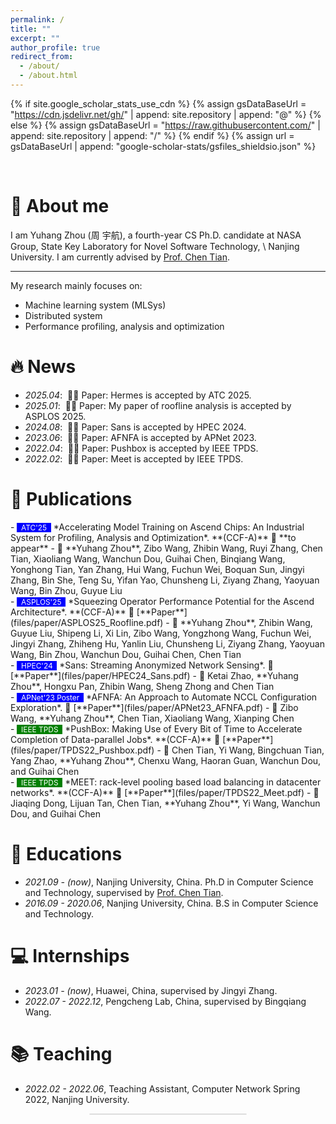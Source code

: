 ```yaml
---
permalink: /
title: ""
excerpt: ""
author_profile: true
redirect_from:
  - /about/
  - /about.html
---
```


{% if site.google_scholar_stats_use_cdn %}
{% assign gsDataBaseUrl = "https://cdn.jsdelivr.net/gh/" | append: site.repository | append: "@" %}
{% else %}
{% assign gsDataBaseUrl = "https://raw.githubusercontent.com/" | append: site.repository | append: "/" %}
{% endif %}
{% assign url = gsDataBaseUrl | append: "google-scholar-stats/gsfiles_shieldsio.json" %}

<span class='anchor' id='about-me'></span>

<br>


# 👋 About me
I am Yuhang Zhou (周 宇航), a fourth-year CS Ph.D. candidate at NASA Group, State Key Laboratory for Novel Software Technology, 
\\
Nanjing University. I am currently advised by [Prof. Chen Tian](https://cs.nju.edu.cn/tianchen/index.htm).  
<!-- This is my [CV](../files/yuhangzhou_CV.pdf). -->

---

My research mainly focuses on:
* Machine learning system (MLSys)
* Distributed system
* Performance profiling, analysis and optimization


# 🔥 News
- *2025.04*: &nbsp;🎉🎉 Paper: Hermes is accepted by ATC 2025.
- *2025.01*: &nbsp;🎉🎉 Paper: My paper of roofline analysis is accepted by ASPLOS 2025.
- *2024.08*: &nbsp;🎉🎉 Paper: Sans is accepted by HPEC 2024.
- *2023.06*: &nbsp;🎉🎉 Paper: AFNFA is accepted by APNet 2023.
- *2022.04*: &nbsp;🎉🎉 Paper: Pushbox is accepted by IEEE TPDS.
- *2022.02*: &nbsp;🎉🎉 Paper: Meet is accepted by IEEE TPDS.


# 📝 Publications
<div class='paper-box-text' markdown="1">
- <span style="background-color: blue; color: white; font-size: 0.85em;">&nbsp;
  ATC'25 &nbsp;</span>
  *Accelerating Model Training on Ascend Chips: An Industrial System for Profiling, Analysis and Optimization*. **(CCF-A)** 📄 **to appear**
  - 👤 **Yuhang Zhou**, Zibo Wang, Zhibin Wang, Ruyi Zhang, Chen Tian, Xiaoliang Wang, Wanchun Dou, Guihai Chen, Binqiang Wang, Yonghong Tian, Yan Zhang, Hui Wang, Fuchun Wei, Boquan Sun, Jingyi Zhang, Bin She, Teng Su, Yifan Yao, Chunsheng Li, Ziyang Zhang, Yaoyuan Wang, Bin Zhou, Guyue Liu
</div>

<div class='paper-box-text' markdown="1">
- <span style="background-color: blue; color: white; font-size: 0.85em;">&nbsp;
  ASPLOS'25 &nbsp;</span>
  *Squeezing Operator Performance Potential for the Ascend Architecture*. **(CCF-A)** 📄 [**Paper**](files/paper/ASPLOS25_Roofline.pdf)
  - 👤 **Yuhang Zhou**, Zhibin Wang, Guyue Liu, Shipeng Li, Xi Lin, Zibo Wang, Yongzhong Wang, Fuchun Wei, Jingyi Zhang, Zhiheng Hu, Yanlin Liu, Chunsheng Li, Ziyang Zhang, Yaoyuan Wang, Bin Zhou, Wanchun Dou, Guihai Chen, Chen Tian
</div>

<div class='paper-box-text' markdown="1">
- <span style="background-color: blue; color: white; font-size: 0.85em;">&nbsp;
  HPEC'24 &nbsp;</span>
  *Sans: Streaming Anonymized Network Sensing*. 📄 [**Paper**](files/paper/HPEC24_Sans.pdf)
  - 👤 Ketai Zhao, **Yuhang Zhou**, Hongxu Pan, Zhibin Wang, Sheng Zhong and Chen Tian
</div>

<div class='paper-box-text' markdown="1">
- <span style="background-color: blue; color: white; font-size: 0.85em;">&nbsp;
  APNet'23 Poster &nbsp;</span>
  *AFNFA: An Approach to Automate NCCL Configuration Exploration*. 📄 [**Paper**](files/paper/APNet23_AFNFA.pdf)
  - 👤 Zibo Wang, **Yuhang Zhou**, Chen Tian, Xiaoliang Wang, Xianping Chen
</div>

<div class='paper-box-text' markdown="1">
- <span style="background-color: green; color: white; font-size: 0.85em;">&nbsp;
  IEEE TPDS &nbsp;</span>
  *PushBox: Making Use of Every Bit of Time to Accelerate Completion of Data-parallel Jobs*. **(CCF-A)** 📄 [**Paper**](files/paper/TPDS22_Pushbox.pdf)
  - 👤 Chen Tian, Yi Wang, Bingchuan Tian, Yang Zhao, **Yuhang Zhou**, Chenxu Wang, Haoran Guan, Wanchun Dou, and Guihai Chen
</div>

<div class='paper-box-text' markdown="1">
- <span style="background-color: green; color: white; font-size: 0.85em;">&nbsp;
  IEEE TPDS &nbsp;</span>
  *MEET: rack-level pooling based load balancing in datacenter networks*. **(CCF-A)** 📄 [**Paper**](files/paper/TPDS22_Meet.pdf)
  - 👤 Jiaqing Dong, Lijuan Tan, Chen Tian, **Yuhang Zhou**, Yi Wang, Wanchun Dou, and Guihai Chen
</div>

<!-- 
# 🎖 Honors and Awards
- *2024.12*: Received (my second) National Scholarship for Ph.D. students.
- *2022.12*: Received National Scholarship for Ph.D. students.
- *2017.12*: Awarded National Scholarship for Undergraduate students. -->

# 📖 Educations
- *2021.09 - (now)*, Nanjing University, China. Ph.D in Computer Science and Technology, supervised by [Prof. Chen Tian](https://cs.nju.edu.cn/tianchen/index.htm).
- *2016.09 - 2020.06*, Nanjing University, China. B.S in Computer Science and Technology.

# 💻 Internships
- *2023.01 - (now)*, Huawei, China, supervised by Jingyi Zhang.
- *2022.07 - 2022.12*, Pengcheng Lab, China, supervised by Bingqiang Wang.

# 📚 Teaching
- *2022.02 - 2022.06*, Teaching Assistant, Computer Network Spring 2022, Nanjing University.

<!-- <div style="width: 250px; height: 250px; margin: auto; border: 1px solid #ddd; border-radius: 10px;">
  <script type="text/javascript" id="clstr_globe" src="https://clustrmaps.com/globe.js?d=qW1Hdbab0yqtSVhvkgvntv3GDKfftXspfZhTGV-XIWM"></script>
</div> -->

<div style="width: 250px; margin: auto; border: 1px solid #ddd; border-radius: 10px;">
  <script type="text/javascript" id="clustrmaps" src="//clustrmaps.com/map_v2.js?d=qW1Hdbab0yqtSVhvkgvntv3GDKfftXspfZhTGV-XIWM&cl=ffffff&w=a"></script>
</div>